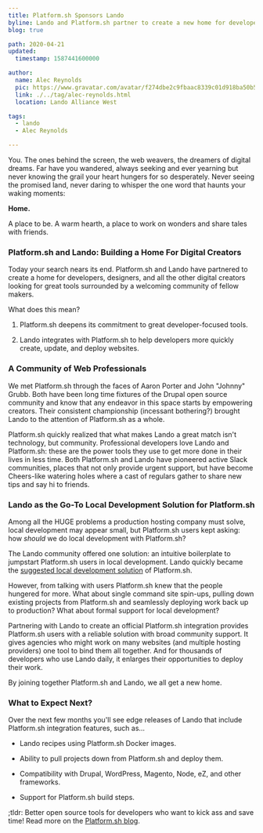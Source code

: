 ```yaml
---
title: Platform.sh Sponsors Lando
byline: Lando and Platform.sh partner to create a new home for developers.
blog: true

path: 2020-04-21
updated:
  timestamp: 1587441600000

author:
  name: Alec Reynolds
  pic: https://www.gravatar.com/avatar/f274dbe2c9fbaac8339c01d918ba50b5
  link: ./../tag/alec-reynolds.html
  location: Lando Alliance West

tags:
  - lando
  - Alec Reynolds

---
```


You. The ones behind the screen, the web weavers, the dreamers of digital dreams. Far have you wandered, always seeking and ever yearning but never knowing the grail your heart hungers for so desperately. Never seeing the promised land, never daring to whisper the one word that haunts your waking moments:

**Home.**

A place to be. A warm hearth, a place to work on wonders and share tales with friends.

### Platform.sh and Lando: Building a Home For Digital Creators

Today your search nears its end. Platform.sh and Lando have partnered to create a home for developers, designers, and all the other digital creators looking for great tools surrounded by a welcoming community of fellow makers.

What does this mean?

1.  Platform.sh deepens its commitment to great developer-focused tools.

2.  Lando integrates with Platform.sh to help developers more quickly create, update, and deploy websites.

### A Community of Web Professionals

We met Platform.sh through the faces of Aaron Porter and John "Johnny" Grubb. Both have been long time fixtures of the Drupal open source community and know that any endeavor in this space starts by empowering creators. Their consistent championship (incessant bothering?) brought Lando to the attention of Platform.sh as a whole.

Platform.sh quickly realized that what makes Lando a great match isn't technology, but community. Professional developers love Lando and Platform.sh: these are the power tools they use to get more done in their lives in less time. Both Platform.sh and Lando have pioneered active Slack communities, places that not only provide urgent support, but have become Cheers-like watering holes where a cast of regulars gather to share new tips and say hi to friends.

### Lando as the Go-To Local Development Solution for Platform.sh

Among all the HUGE problems a production hosting company must solve, local development may appear small, but Platform.sh users kept asking: how _should_ we do local development with Platform.sh?

The Lando community offered one solution: an intuitive boilerplate to jumpstart Platform.sh users in local development. Lando quickly became the [suggested local development solution](https://docs.platform.sh/development/local/lando.html) of Platform.sh.

However, from talking with users Platform.sh knew that the people hungered for more. What about single command site spin-ups, pulling down existing projects from Platform.sh and seamlessly deploying work back up to production? What about formal support for local development?

Partnering with Lando to create an official Platform.sh integration provides Platform.sh users with a reliable solution with broad community support. It gives agencies who might work on many websites (and multiple hosting providers) one tool to bind them all together. And for thousands of developers who use Lando daily, it enlarges their opportunities to deploy their work.

By joining together Platform.sh and Lando, we all get a new home.

### What to Expect Next?

Over the next few months you'll see edge releases of Lando that include Platform.sh integration features, such as...

-   Lando recipes using Platform.sh Docker images.

-   Ability to pull projects down from Platform.sh and deploy them.

-   Compatibility with Drupal, WordPress, Magento, Node, eZ, and other frameworks.

-   Support for Platform.sh build steps.

;tldr: Better open source tools for developers who want to kick ass and save time! Read more on the [Platform.sh blog](https://platform.sh/blog/2020/partnership-with-lando/).
